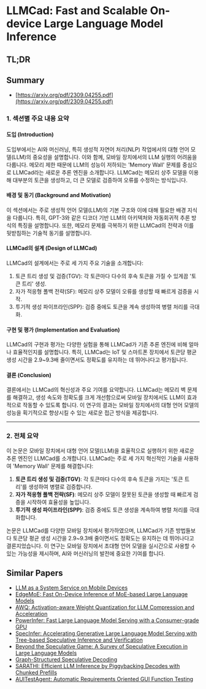 # LLMCad: Fast and Scalable On-device Large Language Model Inference
## TL;DR
## Summary
- [https://arxiv.org/pdf/2309.04255.pdf](https://arxiv.org/pdf/2309.04255.pdf)

### 1. 섹션별 주요 내용 요약

#### 도입 (Introduction)
도입부에서는 AI와 머신러닝, 특히 생성적 자연어 처리(NLP) 작업에서의 대형 언어 모델(LLM)의 중요성을 설명합니다. 이와 함께, 모바일 장치에서의 LLM 실행의 어려움을 다룹니다. 메모리 제한 때문에 LLM의 성능이 저하되는 'Memory Wall' 문제를 중심으로 LLMCad라는 새로운 추론 엔진을 소개합니다. LLMCad는 메모리 상주 모델을 이용해 대부분의 토큰을 생성하고, 더 큰 모델로 검증하여 오류를 수정하는 방식입니다.

#### 배경 및 동기 (Background and Motivation)
이 섹션에서는 주로 생성적 언어 모델(LLM)의 기본 구조와 이에 대해 필요한 배경 지식을 다룹니다. 특히, GPT-3와 같은 디코더 기반 LLM의 아키텍처와 자동회귀적 추론 방식의 특징을 설명합니다. 또한, 메모리 문제를 극복하기 위한 LLMCad의 전략과 이를 뒷받침하는 기술적 동기를 설명합니다.

#### LLMCad의 설계 (Design of LLMCad)
LLMCad의 설계에서는 주로 세 가지 주요 기술을 소개합니다:
1) 토큰 트리 생성 및 검증(TGV): 각 토큰마다 다수의 후속 토큰을 가질 수 있게끔 '토큰 트리' 생성.
2) 자가 적응형 폴백 전략(SF): 메모리 상주 모델이 오류를 생성할 때 빠르게 검증을 시작.
3) 투기적 생성 파이프라인(SPP): 검증 중에도 토큰을 계속 생성하여 병렬 처리를 극대화.

#### 구현 및 평가 (Implementation and Evaluation)
LLMCad의 구현과 평가는 다양한 실험을 통해 LLMCad가 기존 추론 엔진에 비해 얼마나 효율적인지를 설명합니다. 특히, LLMCad는 IoT 및 스마트폰 장치에서 토큰당 평균 생성 시간을 2.9~9.3배 줄이면서도 정확도를 유지하는 데 뛰어나다고 평가됩니다.

#### 결론 (Conclusion)
결론에서는 LLMCad의 혁신성과 주요 기여를 요약합니다. LLMCad는 메모리 벽 문제를 해결하고, 생성 속도와 정확도를 크게 개선함으로써 모바일 장치에서도 LLM이 효과적으로 작동할 수 있도록 합니다. 이 연구의 결과는 모바일 장치에서의 대형 언어 모델의 성능을 획기적으로 향상시킬 수 있는 새로운 접근 방식을 제공합니다.

---

### 2. 전체 요약

이 논문은 모바일 장치에서 대형 언어 모델(LLM)을 효율적으로 실행하기 위한 새로운 추론 엔진인 LLMCad를 소개합니다. LLMCad는 주로 세 가지 혁신적인 기술을 사용하여 'Memory Wall' 문제를 해결합니다:

1. **토큰 트리 생성 및 검증(TGV)**: 각 토큰마다 다수의 후속 토큰을 가지는 '토큰 트리'를 생성하여 병렬로 검증합니다.
2. **자가 적응형 폴백 전략(SF)**: 메모리 상주 모델이 잘못된 토큰을 생성할 때 빠르게 검증을 시작하여 효율성을 높입니다.
3. **투기적 생성 파이프라인(SPP)**: 검증 중에도 토큰 생성을 계속하여 병렬 처리를 극대화합니다.

논문은 LLMCad를 다양한 모바일 장치에서 평가하였으며, LLMCad가 기존 방법들보다 토큰당 평균 생성 시간을 2.9~9.3배 줄이면서도 정확도는 유지하는 데 뛰어나다고 결론지었습니다. 이 연구는 모바일 장치에서 초대형 언어 모델을 실시간으로 사용할 수 있는 가능성을 제시하며, AI와 머신러닝의 발전에 중요한 기여를 합니다.

## Similar Papers
- [LLM as a System Service on Mobile Devices](2403.11805.md)
- [EdgeMoE: Fast On-Device Inference of MoE-based Large Language Models](2308.14352.md)
- [AWQ: Activation-aware Weight Quantization for LLM Compression and Acceleration](2306.00978.md)
- [PowerInfer: Fast Large Language Model Serving with a Consumer-grade GPU](2312.12456.md)
- [SpecInfer: Accelerating Generative Large Language Model Serving with Tree-based Speculative Inference and Verification](2305.09781.md)
- [Beyond the Speculative Game: A Survey of Speculative Execution in Large Language Models](2404.14897.md)
- [Graph-Structured Speculative Decoding](2407.16207.md)
- [SARATHI: Efficient LLM Inference by Piggybacking Decodes with Chunked Prefills](2308.16369.md)
- [AUITestAgent: Automatic Requirements Oriented GUI Function Testing](2407.09018.md)
